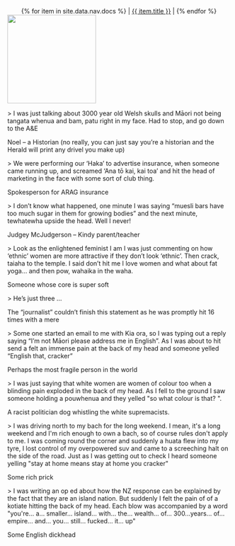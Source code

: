 <center>
   {% for item in site.data.nav.docs %}
      <span> | <a href="{{ item.url }}" alt="{{ item.title }}">{{ item.title }}</a> | </span>
   {% endfor %}
</center>
<img src="images/pttf.png" height="200" align="center">
<p id="skulls">
> I was just talking about 3000 year old Welsh skulls and Māori not being tangata whenua and bam,  patu right in my face.  Had to stop, and go down to the A&E

Noel – a Historian (no really, you can just say you’re a historian and the Herald will print any drivel you make up)
</p>
<p id="insurance">
> We were performing our ‘Haka’ to advertise insurance, when someone came running up, and screamed ‘Ana tō kai, kai toa’ and hit the head of marketing in the face with some sort of club thing.

Spokesperson for ARAG insurance
</p>
<p id="kindy">
> I don’t know what happened, one minute I was saying “muesli bars have too much sugar in them for growing bodies” and the next minute, tewhatewha upside the head. Well I never!

Judgey McJudgerson – Kindy parent/teacher
</p>
<p id="softcore">
> Look as the enlightened feminist I am I was just commenting on how ‘ethnic’ women are more attractive if they don’t look ‘ethnic’. Then crack, taiaha to the temple. I said don’t hit me I love women and what about fat yoga… and then pow, wahaika in the waha.

Someone whose core is super soft
</p>
<p id="journalist">
> He’s just three …

The “journalist” couldn’t finish this statement as he was promptly hit 16 times with a mere
</p>
<p id="cracker">
> Some one started an email to me with Kia ora, so I was typing out a reply saying “I’m not Māori please address me in English”. As I was about to hit send a felt an immense pain at the back of my head and someone yelled “English that, cracker”

Perhaps the most fragile person in the world
</p>
<p id="crusher">
> I was just saying that white women are women of colour too when a blinding pain exploded in the back of my head. As I fell to the ground I saw someone holding a pouwhenua and they yelled "so what colour is that? ".

A racist politician dog whistling the white supremacists. 
</p>
<p id="lockdown">
> I was driving north to my bach for the long weekend. I mean, it's a long weekend and I'm rich enough to own a bach, so of course rules don't apply to me. I was coming round the corner and suddenly a huata flew into my tyre, I lost control of my overpowered suv and came to a screeching halt on the side of the road. Just as I was getting out to check I heard someone yelling "stay at home means stay at home you cracker" 

Some rich prick 
</p>
<p id="uk">
> I was writing an op ed about how the NZ response can be explained by the fact that they are an island nation. But suddenly I felt the pain of of a kotiate hitting the back of my head. Each blow was accompanied by a word "you're... a... smaller... island... with... the... wealth... of... 300...years... of... empire... and... you... still... fucked... it... up" 

Some English dickhead 
</p> 
